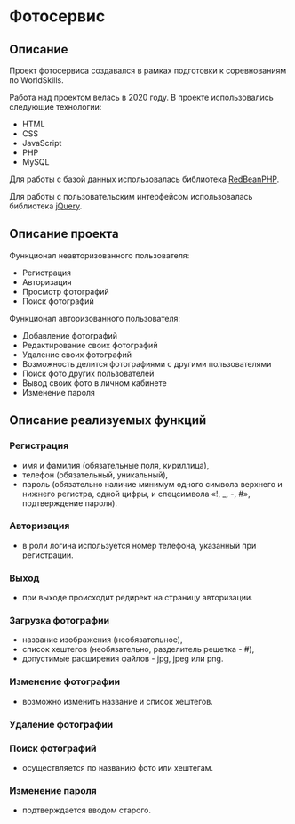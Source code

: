 # Фотосервис

## Описание

Проект фотосервиса создавался в рамках подготовки к соревнованиям по WorldSkills.

Работа над проектом велась в 2020 году. В проекте использовались следующие технологии:
- HTML
- CSS
- JavaScript
- PHP
- MySQL

Для работы с базой данных использовалась библиотека [RedBeanPHP](https://redbeanphp.com/).

Для работы с пользовательским интерфейсом использовалась библиотека [jQuery](https://jquery.com).

## Описание проекта

Функционал неавторизованного пользователя:

- Регистрация
- Авторизация
- Просмотр фотографий
- Поиск фотографий

Функционал авторизованного пользователя:

- Добавление фотографий
- Редактирование своих фотографий
- Удаление своих фотографий
- Возможность делится фотографиями с другими пользователями
- Поиск фото других пользователей
- Вывод своих фото в личном кабинете
- Изменение пароля

## Описание реализуемых функций

### Регистрация
- имя и фамилия (обязательные поля, кириллица), 
- телефон (обязательный, уникальный), 
- пароль (обязательно наличие минимум одного символа верхнего и нижнего регистра, одной цифры, и спецсимвола «!, _, -, #», подтверждение пароля).

### Авторизация
- в роли логина используется номер телефона, указанный при регистрации.

### Выход
- при выходе происходит редирект на страницу авторизации.

### Загрузка фотографии
- название изображения (необязательное), 
- список хештегов (необязательно, разделитель решетка - #), 
- допустимые расширения файлов - jpg, jpeg или png.

### Изменение фотографии
- возможно изменить название и список хештегов.

### Удаление фотографии

### Поиск фотографий
- осуществляется по названию фото или хештегам.

### Изменение пароля
- подтверждается вводом старого.